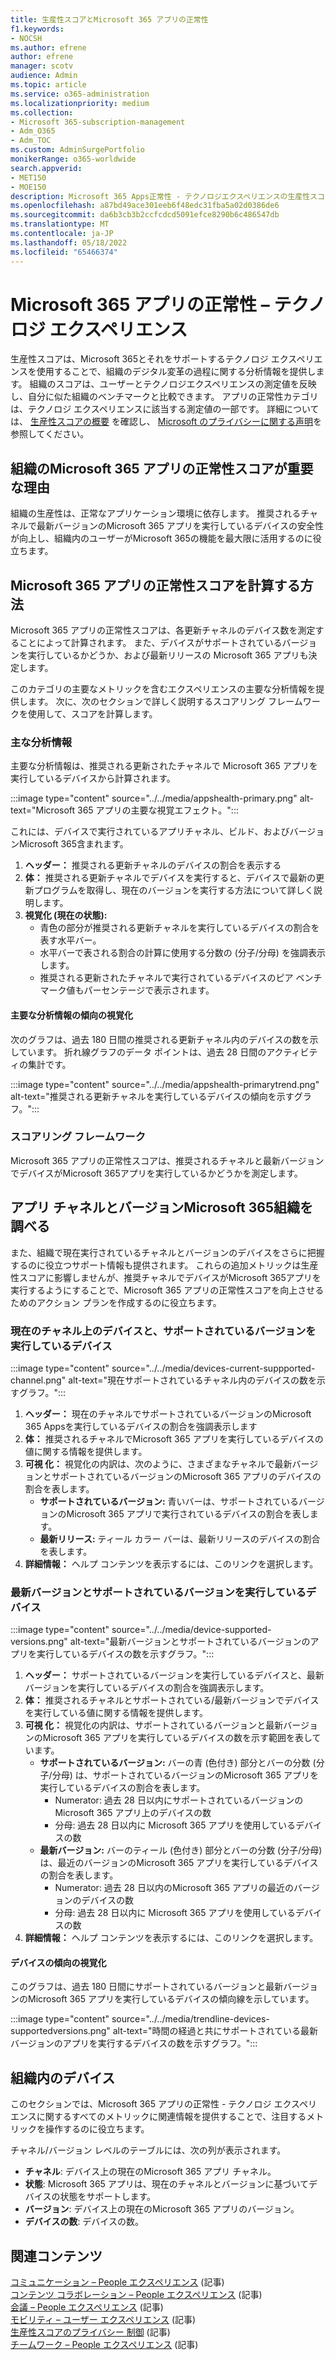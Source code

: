 ```yaml
---
title: 生産性スコアとMicrosoft 365 アプリの正常性
f1.keywords:
- NOCSH
ms.author: efrene
author: efrene
manager: scotv
audience: Admin
ms.topic: article
ms.service: o365-administration
ms.localizationpriority: medium
ms.collection:
- Microsoft 365-subscription-management
- Adm_O365
- Adm_TOC
ms.custom: AdminSurgePortfolio
monikerRange: o365-worldwide
search.appverid:
- MET150
- MOE150
description: Microsoft 365 Apps正常性 - テクノロジエクスペリエンスの生産性スコアの詳細。
ms.openlocfilehash: a87bd49ace301eeb6f48edc31fba5a02d0386de6
ms.sourcegitcommit: da6b3cb3b2ccfcdcd5091efce8290b6c486547db
ms.translationtype: MT
ms.contentlocale: ja-JP
ms.lasthandoff: 05/18/2022
ms.locfileid: "65466374"
---
```

# <a name="microsoft-365-apps-health--technology-experiences"></a>Microsoft 365 アプリの正常性 – テクノロジ エクスペリエンス

生産性スコアは、Microsoft 365とそれをサポートするテクノロジ エクスペリエンスを使用することで、組織のデジタル変革の過程に関する分析情報を提供します。 組織のスコアは、ユーザーとテクノロジエクスペリエンスの測定値を反映し、自分に似た組織のベンチマークと比較できます。 アプリの正常性カテゴリは、テクノロジ エクスペリエンスに該当する測定値の一部です。 詳細については、 [生産性スコアの概要](productivity-score.md) を確認し、 [Microsoft のプライバシーに関する声明](https://privacy.microsoft.com/privacystatement)を参照してください。

## <a name="why-your-organizations-microsoft-365-apps-health-score-matters"></a>組織のMicrosoft 365 アプリの正常性スコアが重要な理由

組織の生産性は、正常なアプリケーション環境に依存します。 推奨されるチャネルで最新バージョンのMicrosoft 365 アプリを実行しているデバイスの安全性が向上し、組織内のユーザーがMicrosoft 365の機能を最大限に活用するのに役立ちます。

## <a name="how-we-calculate-the-microsoft-365-apps-health-score"></a>Microsoft 365 アプリの正常性スコアを計算する方法

Microsoft 365 アプリの正常性スコアは、各更新チャネルのデバイス数を測定することによって計算されます。 また、デバイスがサポートされているバージョンを実行しているかどうか、および最新リリースの Microsoft 365 アプリも決定します。

このカテゴリの主要なメトリックを含むエクスペリエンスの主要な分析情報を提供します。 次に、次のセクションで詳しく説明するスコアリング フレームワークを使用して、スコアを計算します。

### <a name="primary-insight"></a>主な分析情報

主要な分析情報は、推奨される更新されたチャネルで Microsoft 365 アプリを実行しているデバイスから計算されます。

:::image type="content" source="../../media/appshealth-primary.png" alt-text="Microsoft 365 アプリの主要な視覚エフェクト。":::

これには、デバイスで実行されているアプリチャネル、ビルド、およびバージョンMicrosoft 365含まれます。

1. **ヘッダー：**  推奨される更新チャネルのデバイスの割合を表示する
1. **体：**  推奨される更新チャネルでデバイスを実行すると、デバイスで最新の更新プログラムを取得し、現在のバージョンを実行する方法について詳しく説明します。
1. **視覚化 (現在の状態):**
    - 青色の部分が推奨される更新チャネルを実行しているデバイスの割合を表す水平バー。
    - 水平バーで表される割合の計算に使用する分数の (分子/分母) を強調表示します。
    - 推奨される更新されたチャネルで実行されているデバイスのピア ベンチマーク値もパーセンテージで表示されます。

#### <a name="trend-visualization-of-the-primary-insight"></a>主要な分析情報の傾向の視覚化

次のグラフは、過去 180 日間の推奨される更新チャネル内のデバイスの数を示しています。 折れ線グラフのデータ ポイントは、過去 28 日間のアクティビティの集計です。

:::image type="content" source="../../media/appshealth-primarytrend.png" alt-text="推奨される更新チャネルを実行しているデバイスの傾向を示すグラフ。":::

### <a name="scoring-framework"></a>スコアリング フレームワーク

Microsoft 365 アプリの正常性スコアは、推奨されるチャネルと最新バージョンでデバイスがMicrosoft 365アプリを実行しているかどうかを測定します。

## <a name="explore-your-organization-microsoft-365-app-channels-and-versions"></a>アプリ チャネルとバージョンMicrosoft 365組織を調べる

また、組織で現在実行されているチャネルとバージョンのデバイスをさらに把握するのに役立つサポート情報も提供されます。 これらの追加メトリックは生産性スコアに影響しませんが、推奨チャネルでデバイスがMicrosoft 365アプリを実行するようにすることで、Microsoft 365 アプリの正常性スコアを向上させるためのアクション プランを作成するのに役立ちます。

### <a name="devices-on-current-channel-and-running-supported-versions"></a>現在のチャネル上のデバイスと、サポートされているバージョンを実行しているデバイス

:::image type="content" source="../../media/devices-current-suppported-channel.png" alt-text="現在サポートされているチャネル内のデバイスの数を示すグラフ。":::

1. **ヘッダー：** 現在のチャネルでサポートされているバージョンのMicrosoft 365 Appsを実行しているデバイスの割合を強調表示します
1. **体：** 推奨されるチャネルでMicrosoft 365 アプリを実行しているデバイスの値に関する情報を提供します。
1. **可視 化：** 視覚化の内訳は、次のように、さまざまなチャネルで最新バージョンとサポートされているバージョンのMicrosoft 365 アプリのデバイスの割合を表します。
    - **サポートされているバージョン:** 青いバーは、サポートされているバージョンのMicrosoft 365 アプリで実行されているデバイスの割合を表します。
    - **最新リリース:** ティール カラー バーは、最新リリースのデバイスの割合を表します。
1. **詳細情報：**   ヘルプ コンテンツを表示するには、このリンクを選択します。

### <a name="devices-running-latest-and-supported-versions"></a>最新バージョンとサポートされているバージョンを実行しているデバイス

:::image type="content" source="../../media/device-supported-versions.png" alt-text="最新バージョンとサポートされているバージョンのアプリを実行しているデバイスの数を示すグラフ。":::

1. **ヘッダー：**  サポートされているバージョンを実行しているデバイスと、最新バージョンを実行しているデバイスの割合を強調表示します。
1. **体：**  推奨されるチャネルとサポートされている/最新バージョンでデバイスを実行している値に関する情報を提供します。
1. **可視 化：** 視覚化の内訳は、サポートされているバージョンと最新バージョンのMicrosoft 365 アプリを実行しているデバイスの数を示す範囲を表しています。
    - **サポートされているバージョン:** バーの青 (色付き) 部分とバーの分数 (分子/分母) は、サポートされているバージョンのMicrosoft 365 アプリを実行しているデバイスの割合を表します。
        - Numerator: 過去 28 日以内にサポートされているバージョンの Microsoft 365 アプリ上のデバイスの数
        - 分母: 過去 28 日以内に Microsoft 365 アプリを使用しているデバイスの数
    - **最新バージョン:** バーのティール (色付き) 部分とバーの分数 (分子/分母) は、最近のバージョンのMicrosoft 365 アプリを実行しているデバイスの割合を表します。
        - Numerator: 過去 28 日以内のMicrosoft 365 アプリの最近のバージョンのデバイスの数
        - 分母: 過去 28 日以内に Microsoft 365 アプリを使用しているデバイスの数
1. **詳細情報：**   ヘルプ コンテンツを表示するには、このリンクを選択します。

#### <a name="trend-visualization-of-the-devices"></a>デバイスの傾向の視覚化

このグラフは、過去 180 日間にサポートされているバージョンと最新バージョンのMicrosoft 365 アプリを実行しているデバイスの傾向線を示しています。

:::image type="content" source="../../media/trendline-devices-supportedversions.png" alt-text="時間の経過と共にサポートされている最新バージョンのアプリを実行するデバイスの数を示すグラフ。":::

## <a name="devices-in-your-organization"></a>組織内のデバイス

このセクションでは、Microsoft 365 アプリの正常性 - テクノロジ エクスペリエンスに関するすべてのメトリックに関連情報を提供することで、注目するメトリックを操作するのに役立ちます。

チャネル/バージョン レベルのテーブルには、次の列が表示されます。

- **チャネル**: デバイス上の現在のMicrosoft 365 アプリ チャネル。
- **状態**: Microsoft 365 アプリは、現在のチャネルとバージョンに基づいてデバイスの状態をサポートします。
- **バージョン**: デバイス上の現在のMicrosoft 365 アプリのバージョン。
- **デバイスの数**: デバイスの数。

## <a name="related-content"></a>関連コンテンツ

[コミュニケーション – People エクスペリエンス](communication.md) (記事)\
[コンテンツ コラボレーション – People エクスペリエンス](content-collaboration.md) (記事)\
[会議 – People エクスペリエンス](meetings.md) (記事)\
[モビリティ – ユーザー エクスペリエンス](mobility.md) (記事)\
[生産性スコアのプライバシー 制御](privacy.md) (記事)\
[チームワーク – People エクスペリエンス](teamwork.md) (記事)